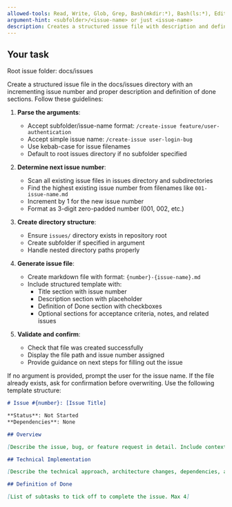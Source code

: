 ```yaml
---
allowed-tools: Read, Write, Glob, Grep, Bash(mkdir:*), Bash(ls:*), Edit, MultiEdit, Bash(rg:*), Bash(mkdir:*)
argument-hint: <subfolder>/<issue-name> or just <issue-name>
description: Creates a structured issue file with description and definition of done checklist
---
```


## Your task

Root issue folder: docs/issues

Create a structured issue file in the docs/issues directory with an incrementing issue number and proper description and definition of done sections. Follow these guidelines:

1. **Parse the arguments**:

   - Accept subfolder/issue-name format: `/create-issue feature/user-authentication`
   - Accept simple issue name: `/create-issue user-login-bug`
   - Use kebab-case for issue filenames
   - Default to root issues directory if no subfolder specified

2. **Determine next issue number**:

   - Scan all existing issue files in issues directory and subdirectories
   - Find the highest existing issue number from filenames like `001-issue-name.md`
   - Increment by 1 for the new issue number
   - Format as 3-digit zero-padded number (001, 002, etc.)

3. **Create directory structure**:

   - Ensure `issues/` directory exists in repository root
   - Create subfolder if specified in argument
   - Handle nested directory paths properly

4. **Generate issue file**:

   - Create markdown file with format: `{number}-{issue-name}.md`
   - Include structured template with:
     - Title section with issue number
     - Description section with placeholder
     - Definition of Done section with checkboxes
     - Optional sections for acceptance criteria, notes, and related issues

5. **Validate and confirm**:
   - Check that file was created successfully
   - Display the file path and issue number assigned
   - Provide guidance on next steps for filling out the issue

If no argument is provided, prompt the user for the issue name. If the file already exists, ask for confirmation before overwriting. Use the following template structure:

```markdown
# Issue #{number}: [Issue Title]

**Status**: Not Started
**Dependencies**: None

## Overview

[Describe the issue, bug, or feature request in detail. Include context, user impact, and business value. Make it short, 5-10 lines.]

## Technical Implementation

[Describe the technical approach, architecture changes, dependencies, and implementation details. Make it short, 5-10 lines.]

## Definition of Done

[List of subtasks to tick off to complete the issue. Max 4]
```
